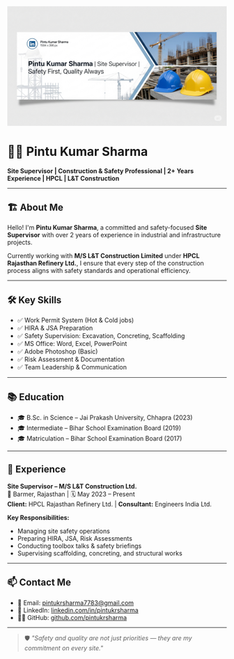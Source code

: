 ![logo](https://github.com/pintukrsharma/pintukrsharma/blob/main/cover.png)
# 👷‍♂️ Pintu Kumar Sharma

**Site Supervisor | Construction & Safety Professional | 2+ Years Experience | HPCL | L&T Construction**

---

## 🏗️ About Me

Hello! I'm **Pintu Kumar Sharma**, a committed and safety-focused **Site Supervisor** with over 2 years of experience in industrial and infrastructure projects.

Currently working with **M/S L&T Construction Limited** under **HPCL Rajasthan Refinery Ltd.**, I ensure that every step of the construction process aligns with safety standards and operational efficiency.

---

## 🛠️ Key Skills

- ✅ Work Permit System (Hot & Cold jobs)
- ✅ HIRA & JSA Preparation
- ✅ Safety Supervision: Excavation, Concreting, Scaffolding
- ✅ MS Office: Word, Excel, PowerPoint
- ✅ Adobe Photoshop (Basic)
- ✅ Risk Assessment & Documentation
- ✅ Team Leadership & Communication

---

## 📚 Education

- 🎓 B.Sc. in Science – Jai Prakash University, Chhapra (2023)  
- 🎓 Intermediate – Bihar School Examination Board (2019)  
- 🎓 Matriculation – Bihar School Examination Board (2017)

---

## 🏢 Experience

**Site Supervisor – M/S L&T Construction Ltd.**  
📍 Barmer, Rajasthan | 🗓️ May 2023 – Present  
**Client:** HPCL Rajasthan Refinery Ltd. | **Consultant:** Engineers India Ltd.

**Key Responsibilities:**
- Managing site safety operations
- Preparing HIRA, JSA, Risk Assessments
- Conducting toolbox talks & safety briefings
- Supervising scaffolding, concreting, and structural works

---

## 📫 Contact Me

- 📧 Email: [pintukrsharma7783@gmail.com](mailto:pintukrsharma7783@gmail.com)  
- 🔗 LinkedIn: [linkedin.com/in/pintukrsharma](https://www.linkedin.com/in/pintukrsharma)  
- 🧑‍💻 GitHub: [github.com/pintukrsharma](https://github.com/pintukrsharma)

---

> 🛡️ *"Safety and quality are not just priorities — they are my commitment on every site."*

